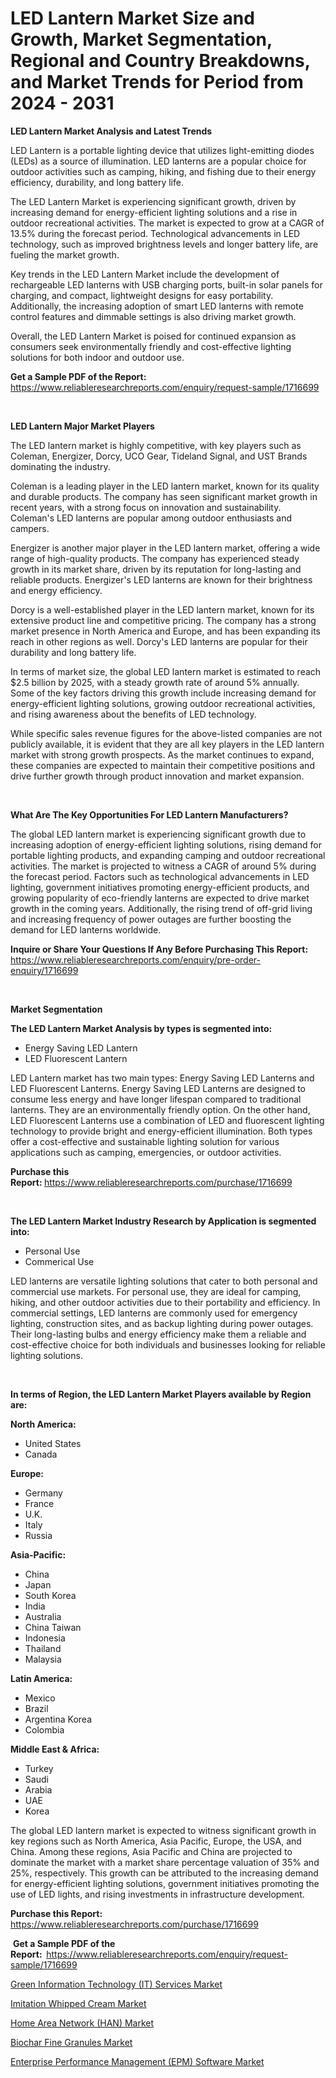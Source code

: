 <p><h1>LED Lantern Market Size and Growth, Market Segmentation, Regional and Country Breakdowns, and Market Trends for Period from 2024 -  2031</h1></p><p><strong>LED Lantern Market Analysis and Latest Trends</strong></p>
<p><p>LED Lantern is a portable lighting device that utilizes light-emitting diodes (LEDs) as a source of illumination. LED lanterns are a popular choice for outdoor activities such as camping, hiking, and fishing due to their energy efficiency, durability, and long battery life.</p><p>The LED Lantern Market is experiencing significant growth, driven by increasing demand for energy-efficient lighting solutions and a rise in outdoor recreational activities. The market is expected to grow at a CAGR of 13.5% during the forecast period. Technological advancements in LED technology, such as improved brightness levels and longer battery life, are fueling the market growth.</p><p>Key trends in the LED Lantern Market include the development of rechargeable LED lanterns with USB charging ports, built-in solar panels for charging, and compact, lightweight designs for easy portability. Additionally, the increasing adoption of smart LED lanterns with remote control features and dimmable settings is also driving market growth.</p><p>Overall, the LED Lantern Market is poised for continued expansion as consumers seek environmentally friendly and cost-effective lighting solutions for both indoor and outdoor use.</p></p>
<p><strong>Get a Sample PDF of the Report:&nbsp;</strong> <a href="https://www.reliableresearchreports.com/enquiry/request-sample/1716699">https://www.reliableresearchreports.com/enquiry/request-sample/1716699</a></p>
<p>&nbsp;</p>
<p><strong>LED Lantern Major Market Players</strong></p>
<p><p>The LED lantern market is highly competitive, with key players such as Coleman, Energizer, Dorcy, UCO Gear, Tideland Signal, and UST Brands dominating the industry. </p><p>Coleman is a leading player in the LED lantern market, known for its quality and durable products. The company has seen significant market growth in recent years, with a strong focus on innovation and sustainability. Coleman's LED lanterns are popular among outdoor enthusiasts and campers.</p><p>Energizer is another major player in the LED lantern market, offering a wide range of high-quality products. The company has experienced steady growth in its market share, driven by its reputation for long-lasting and reliable products. Energizer's LED lanterns are known for their brightness and energy efficiency.</p><p>Dorcy is a well-established player in the LED lantern market, known for its extensive product line and competitive pricing. The company has a strong market presence in North America and Europe, and has been expanding its reach in other regions as well. Dorcy's LED lanterns are popular for their durability and long battery life.</p><p>In terms of market size, the global LED lantern market is estimated to reach $2.5 billion by 2025, with a steady growth rate of around 5% annually. Some of the key factors driving this growth include increasing demand for energy-efficient lighting solutions, growing outdoor recreational activities, and rising awareness about the benefits of LED technology.</p><p>While specific sales revenue figures for the above-listed companies are not publicly available, it is evident that they are all key players in the LED lantern market with strong growth prospects. As the market continues to expand, these companies are expected to maintain their competitive positions and drive further growth through product innovation and market expansion.</p></p>
<p>&nbsp;</p>
<p><strong>What Are The Key Opportunities For LED Lantern Manufacturers?</strong></p>
<p><p>The global LED lantern market is experiencing significant growth due to increasing adoption of energy-efficient lighting solutions, rising demand for portable lighting products, and expanding camping and outdoor recreational activities. The market is projected to witness a CAGR of around 5% during the forecast period. Factors such as technological advancements in LED lighting, government initiatives promoting energy-efficient products, and growing popularity of eco-friendly lanterns are expected to drive market growth in the coming years. Additionally, the rising trend of off-grid living and increasing frequency of power outages are further boosting the demand for LED lanterns worldwide.</p></p>
<p><strong>Inquire or Share Your Questions If Any Before Purchasing This Report:</strong> <a href="https://www.reliableresearchreports.com/enquiry/pre-order-enquiry/1716699">https://www.reliableresearchreports.com/enquiry/pre-order-enquiry/1716699</a></p>
<p>&nbsp;</p>
<p><strong>Market Segmentation</strong></p>
<p><strong>The LED Lantern Market Analysis by types is segmented into:</strong></p>
<p><ul><li>Energy Saving LED Lantern</li><li>LED Fluorescent Lantern</li></ul></p>
<p><p>LED Lantern market has two main types: Energy Saving LED Lanterns and LED Fluorescent Lanterns. Energy Saving LED Lanterns are designed to consume less energy and have longer lifespan compared to traditional lanterns. They are an environmentally friendly option. On the other hand, LED Fluorescent Lanterns use a combination of LED and fluorescent lighting technology to provide bright and energy-efficient illumination. Both types offer a cost-effective and sustainable lighting solution for various applications such as camping, emergencies, or outdoor activities.</p></p>
<p><strong>Purchase this Report:&nbsp;</strong><a href="https://www.reliableresearchreports.com/purchase/1716699">https://www.reliableresearchreports.com/purchase/1716699</a></p>
<p>&nbsp;</p>
<p><strong>The LED Lantern Market Industry Research by Application is segmented into:</strong></p>
<p><ul><li>Personal Use</li><li>Commerical Use</li></ul></p>
<p><p>LED lanterns are versatile lighting solutions that cater to both personal and commercial use markets. For personal use, they are ideal for camping, hiking, and other outdoor activities due to their portability and efficiency. In commercial settings, LED lanterns are commonly used for emergency lighting, construction sites, and as backup lighting during power outages. Their long-lasting bulbs and energy efficiency make them a reliable and cost-effective choice for both individuals and businesses looking for reliable lighting solutions.</p></p>
<p>&nbsp;</p>
<p><strong>In terms of Region, the LED Lantern Market Players available by Region are:</strong></p>
<p>
    <p> <strong> North America: </strong>
        <ul>
            <li>United States</li>
            <li>Canada</li>
        </ul>
        </p> 
    <p> <strong> Europe: </strong>
        <ul>
            <li>Germany</li>
            <li>France</li>
            <li>U.K.</li>
            <li>Italy</li>
            <li>Russia</li>
        </ul>
        </p> 
    <p> <strong> Asia-Pacific: </strong>
        <ul>
            <li>China</li>
            <li>Japan</li>
            <li>South Korea</li>
            <li>India</li>
            <li>Australia</li>
            <li>China Taiwan</li>
            <li>Indonesia</li>
            <li>Thailand</li>
            <li>Malaysia</li>
        </ul>
        </p> 
    <p> <strong> Latin America: </strong>
        <ul>
            <li>Mexico</li>
            <li>Brazil</li>
            <li>Argentina Korea</li>
            <li>Colombia</li>
        </ul>
        </p> 
    <p> <strong> Middle East & Africa: </strong>
        <ul>
            <li>Turkey</li>
            <li>Saudi</li>
            <li>Arabia</li>
            <li>UAE</li>
            <li>Korea</li>
        </ul>
    </p>
    </p>
<p><p>The global LED lantern market is expected to witness significant growth in key regions such as North America, Asia Pacific, Europe, the USA, and China. Among these regions, Asia Pacific and China are projected to dominate the market with a market share percentage valuation of 35% and 25%, respectively. This growth can be attributed to the increasing demand for energy-efficient lighting solutions, government initiatives promoting the use of LED lights, and rising investments in infrastructure development.</p></p>
<p><strong>Purchase this Report: </strong><a href="https://www.reliableresearchreports.com/purchase/1716699">https://www.reliableresearchreports.com/purchase/1716699</a></p>
<p>&nbsp;<strong>Get a Sample PDF of the Report:&nbsp;&nbsp;</strong><a href="https://www.reliableresearchreports.com/enquiry/request-sample/1716699">https://www.reliableresearchreports.com/enquiry/request-sample/1716699</a></p>
<p><strong></strong></p>
<p><p><a href="https://medium.com/@armandhilll1/green-information-technology-it-services-market-outlook-industry-overview-and-forecast-2024-to-a65aaa826bbf">Green Information Technology (IT) Services Market</a></p><p><a href="https://issuu.com/reportprime-2/docs/imitation-whipped-cream-market-size-2030.pptx">Imitation Whipped Cream Market</a></p><p><a href="https://medium.com/@armandhilll1/home-area-network-han-market-report-reveals-the-latest-trends-and-growth-opportunities-of-this-2349e8f8ef76">Home Area Network (HAN) Market</a></p><p><a href="https://issuu.com/reportprime-2/docs/biochar-fine-granules-market-size-2030.pptx">Biochar Fine Granules Market</a></p><p><a href="https://medium.com/@armandhilll1/decoding-enterprise-performance-management-epm-software-market-metrics-market-share-trends-and-faba78f72c9e">Enterprise Performance Management (EPM) Software Market</a></p></p>